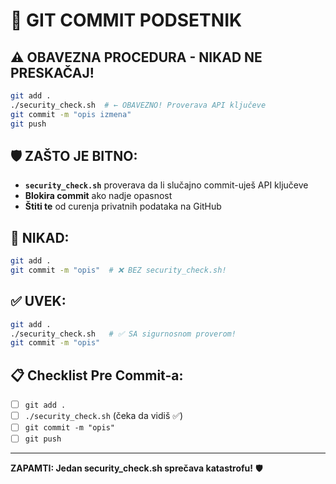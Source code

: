 # 🚨 GIT COMMIT PODSETNIK

## ⚠️ OBAVEZNA PROCEDURA - NIKAD NE PRESKAČAJ!

```bash
git add .
./security_check.sh  # ← OBAVEZNO! Proverava API ključeve  
git commit -m "opis izmena"
git push
```

## 🛡️ ZAŠTO JE BITNO:

- **`security_check.sh`** proverava da li slučajno commit-uješ API ključeve
- **Blokira commit** ako nadje opasnost
- **Štiti te** od curenja privatnih podataka na GitHub

## 🚫 NIKAD:

```bash
git add .
git commit -m "opis"  # ❌ BEZ security_check.sh!
```

## ✅ UVEK:

```bash
git add .
./security_check.sh   # ✅ SA sigurnosnom proverom!
git commit -m "opis"
```

## 📋 Checklist Pre Commit-a:

- [ ] `git add .`
- [ ] `./security_check.sh` (čeka da vidiš ✅)
- [ ] `git commit -m "opis"`
- [ ] `git push`

---

**ZAPAMTI: Jedan security_check.sh sprečava katastrofu!** 🛡️

